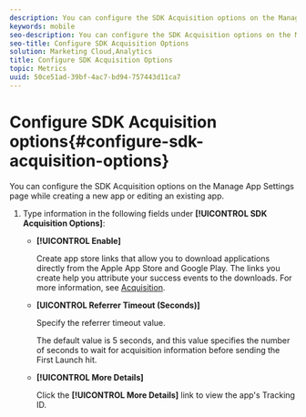 ```yaml
---
description: You can configure the SDK Acquisition options on the Manage App Settings page while creating a new app or editing an existing app.
keywords: mobile
seo-description: You can configure the SDK Acquisition options on the Manage App Settings page while creating a new app or editing an existing app.
seo-title: Configure SDK Acquisition Options
solution: Marketing Cloud,Analytics
title: Configure SDK Acquisition Options
topic: Metrics
uuid: 50ce51ad-39bf-4ac7-bd94-757443d11ca7
---
```


# Configure SDK Acquisition options{#configure-sdk-acquisition-options}

You can configure the SDK Acquisition options on the Manage App Settings page while creating a new app or editing an existing app.

1. Type information in the following fields under **[!UICONTROL SDK Acquisition Options]**:

    * **[!UICONTROL Enable]**

      Create app store links that allow you to download applications directly from the Apple App Store and Google Play. The links you create help you attribute your success events to the downloads. For more information, see [Acquisition](//help/using/acquisition-main/acquisition-main.md).

    * **[UICONTROL Referrer Timeout (Seconds)]**

      Specify the referrer timeout value. 
  
      The default value is 5 seconds, and this value specifies the number of seconds to wait for acquisition information before sending the First Launch hit.

    * **[!UICONTROL More Details]**

      Click the **[!UICONTROL More Details]** link to view the app's Tracking ID.